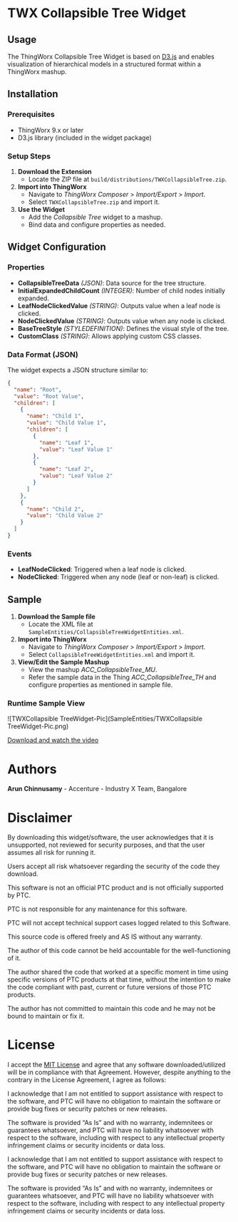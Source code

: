# TWX Collapsible Tree Widget

## Usage
The ThingWorx Collapsible Tree Widget is based on [D3.js](https://observablehq.com/@d3/collapsible-tree) and enables visualization of hierarchical models in a structured format within a ThingWorx mashup.

## Installation
### Prerequisites
- ThingWorx 9.x or later
- D3.js library (included in the widget package)

### Setup Steps
1. **Download the Extension**
   - Locate the ZIP file at `build/distributions/TWXCollapsibleTree.zip`.
2. **Import into ThingWorx**
   - Navigate to *ThingWorx Composer* > *Import/Export* > *Import*.
   - Select `TWXCollapsibleTree.zip` and import it.
3. **Use the Widget**
   - Add the *Collapsible Tree* widget to a mashup.
   - Bind data and configure properties as needed.

## Widget Configuration
### Properties
- **CollapsibleTreeData** *(JSON)*: Data source for the tree structure.
- **InitialExpandedChildCount** *(INTEGER)*: Number of child nodes initially expanded.
- **LeafNodeClickedValue** *(STRING)*: Outputs value when a leaf node is clicked.
- **NodeClickedValue** *(STRING)*: Outputs value when any node is clicked.
- **BaseTreeStyle** *(STYLEDEFINITION)*: Defines the visual style of the tree.
- **CustomClass** *(STRING)*: Allows applying custom CSS classes.

### Data Format (JSON)
The widget expects a JSON structure similar to:
```json
{
  "name": "Root",
  "value": "Root Value",
  "children": [
    {
      "name": "Child 1",
      "value": "Child Value 1",
      "children": [
        {
          "name": "Leaf 1",
          "value": "Leaf Value 1"
        },
        {
          "name": "Leaf 2",
          "value": "Leaf Value 2"
        }
      ]
    },
    {
      "name": "Child 2",
      "value": "Child Value 2"
    }
  ]
}
```
### Events
- **LeafNodeClicked**: Triggered when a leaf node is clicked.
- **NodeClicked**: Triggered when any node (leaf or non-leaf) is clicked.
  
## Sample
1. **Download the Sample file**
   - Locate the XML file at `SampleEntities/CollapsibleTreeWidgetEntities.xml`.
2. **Import into ThingWorx**
   - Navigate to *ThingWorx Composer* > *Import/Export* > *Import*.
   - Select `CollapsibleTreeWidgetEntities.xml` and import it.
3. **View/Edit the Sample Mashup**
   - View the mashup *ACC_CollapsibleTree_MU*.
   - Refer the sample data in the Thing *ACC_CollapsibleTree_TH* and configure properties as mentioned in sample file.
 ### Runtime Sample View 
 ![TWXCollapsible TreeWidget-Pic](SampleEntities/TWXCollapsible TreeWidget-Pic.png)
 
 [Download and watch the video](SampleEntities/TWXCollapsibleTreeWidget-Video.mp4)
        
# Authors
**Arun Chinnusamy** - Accenture - Industry X Team, Bangalore

# Disclaimer
By downloading this widget/software, the user acknowledges that it is unsupported, not reviewed for security purposes, and that the user assumes all risk for running it.

Users accept all risk whatsoever regarding the security of the code they download.

This software is not an official PTC product and is not officially supported by PTC.

PTC is not responsible for any maintenance for this software.

PTC will not accept technical support cases logged related to this Software.

This source code is offered freely and AS IS without any warranty.

The author of this code cannot be held accountable for the well-functioning of it.

The author shared the code that worked at a specific moment in time using specific versions of PTC products at that time, without the intention to make the code compliant with past, current or future versions of those PTC products.

The author has not committed to maintain this code and he may not be bound to maintain or fix it.


# License
I accept the [MIT License](https://opensource.org/licenses/MIT) and agree that any software downloaded/utilized will be in compliance with that Agreement. However, despite anything to the contrary in the License Agreement, I agree as follows:

I acknowledge that I am not entitled to support assistance with respect to the software, and PTC will have no obligation to maintain the software or provide bug fixes or security patches or new releases.

The software is provided “As Is” and with no warranty, indemnitees or guarantees whatsoever, and PTC will have no liability whatsoever with respect to the software, including with respect to any intellectual property infringement claims or security incidents or data loss.

I acknowledge that I am not entitled to support assistance with respect to the software, and PTC will have no obligation to maintain the software or provide bug fixes or security patches or new releases.

The software is provided “As Is” and with no warranty, indemnitees or guarantees whatsoever, and PTC will have no liability whatsoever with respect to the software, including with respect to any intellectual property infringement claims or security incidents or data loss.

